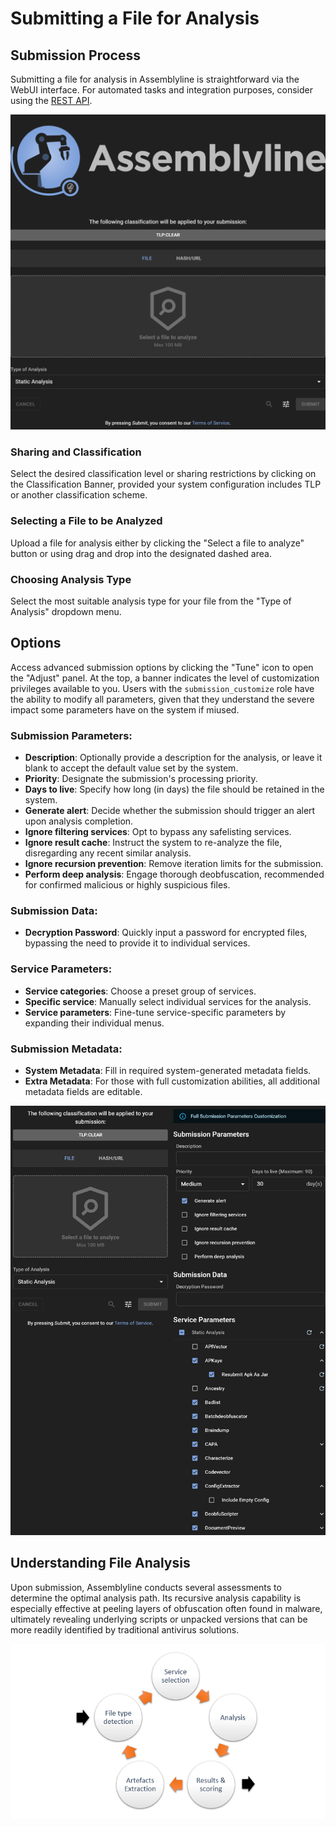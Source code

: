 # Submitting a File for Analysis

## Submission Process

Submitting a file for analysis in Assemblyline is straightforward via the WebUI interface. For automated tasks and integration purposes, consider using the [REST API](../../integration/python/#submit-a-file-url-or-sha256-for-analysis).

![File submission](./images/file_submit.png)

### Sharing and Classification
Select the desired classification level or sharing restrictions by clicking on the Classification Banner, provided your system configuration includes TLP or another classification scheme.

### Selecting a File to be Analyzed
Upload a file for analysis either by clicking the "Select a file to analyze" button or using drag and drop into the designated dashed area.

### Choosing Analysis Type
Select the most suitable analysis type for your file from the "Type of Analysis" dropdown menu.

## Options

Access advanced submission options by clicking the "Tune" icon to open the "Adjust" panel. At the top, a banner indicates the level of customization privileges available to you. Users with the `submission_customize` role have the ability to modify all parameters, given that they understand the severe impact some parameters have on the system if miused.

### Submission Parameters:

- **Description**: Optionally provide a description for the analysis, or leave it blank to accept the default value set by the system.
- **Priority**: Designate the submission's processing priority.
- **Days to live**: Specify how long (in days) the file should be retained in the system.
- **Generate alert**: Decide whether the submission should trigger an alert upon analysis completion.
- **Ignore filtering services**: Opt to bypass any safelisting services.
- **Ignore result cache**: Instruct the system to re-analyze the file, disregarding any recent similar analysis.
- **Ignore recursion prevention**: Remove iteration limits for the submission.
- **Perform deep analysis**: Engage thorough deobfuscation, recommended for confirmed malicious or highly suspicious files.

### Submission Data:

- **Decryption Password**: Quickly input a password for encrypted files, bypassing the need to provide it to individual services.

### Service Parameters:

- **Service categories**: Choose a preset group of services.
- **Specific service**: Manually select individual services for the analysis.
- **Service parameters**: Fine-tune service-specific parameters by expanding their individual menus.

### Submission Metadata:

- **System Metadata**: Fill in required system-generated metadata fields.
- **Extra Metadata**: For those with full customization abilities, all additional metadata fields are editable.

![Submit options](./images/file_submit_options.png)

## Understanding File Analysis

Upon submission, Assemblyline conducts several assessments to determine the optimal analysis path. Its recursive analysis capability is especially effective at peeling layers of obfuscation often found in malware, ultimately revealing underlying scripts or unpacked versions that can be more readily identified by traditional antivirus solutions.

![Processing submission](./images/processing.png)
